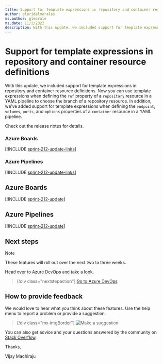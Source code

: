 ```yaml
---
title: Support for template expressions in repository and container resource definitions. 
author: gloridelmorales
ms.author: glmorale
ms.date: 11/2/2022
description: With this update, we included support for template expressions in repository and container resource definitions.
---
```

# Support for template expressions in repository and container resource definitions

With this update, we included support for template expressions in repository and container resource definitions. Now you can use template expressions when defining the `ref` property of a `repository` resource in a YAML pipeline to choose the branch of a repository resource. In addition, we've added support for template expressions when defining the `endpoint`, `volumes`,  `ports`, and `options` properties of a `container` resource in a YAML pipeline.

Check out the release notes for details.


### Azure Boards

[!INCLUDE [sprint-212-update-links](includes/boards/sprint-212-update-links.md)]

### Azure Pipelines

[!INCLUDE [sprint-212-update-links](includes/pipelines/sprint-212-update-links.md)]

## Azure Boards

[!INCLUDE [sprint-212-update](includes/boards/sprint-212-update.md)]

## Azure Pipelines

[!INCLUDE [sprint-212-update](includes/pipelines/sprint-212-update.md)]

## Next steps

> [!NOTE]
> These features will roll out over the next two to three weeks.

Head over to Azure DevOps and take a look.

> [!div class="nextstepaction"] 
> [Go to Azure DevOps](https://go.microsoft.com/fwlink/?LinkId=307137&campaign=o~msft~docs~product-vsts~release-notes)

## How to provide feedback

We would love to hear what you think about these features. Use the help menu to report a problem or provide a suggestion.

> [!div class="mx-imgBorder"] 
> ![Make a suggestion](../media/make-a-suggestion.png)

You can also get advice and your questions answered by the community on [Stack Overflow](https://stackoverflow.com/questions/tagged/azure-devops).

Thanks,

Vijay Machiraju